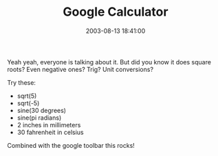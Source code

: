 ﻿---
layout: post
title: "Google Calculator"
comments: false
date: 2003-08-13 18:41:00
categories:
 - Technology
subtext-id: 88a704fe-a03d-48a0-88f5-1c27eeac0f5c
alias: /blog/Google-Calculator.aspx
---


Yeah yeah, everyone is talking about it. But did you know it does square roots? Even negative ones? Trig? Unit conversions?

Try these:

  * sqrt(5)
  * sqrt(-5)
  * sine(30 degrees)
  * sine(pi radians)
  * 2 inches in millimeters
  * 30 fahrenheit in celsius

Combined with the google toolbar this rocks!
